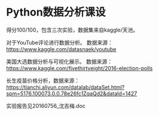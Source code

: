 # Python数据分析课设
得分100/100，包含三次实验，数据集来自kaggle/天池。

对于YouTube评论进行数据分析。
数据来源：https://www.kaggle.com/datasnaek/youtube

美国大选数据分析与可视化展示。
数据来源：https://www.kaggle.com/fivethirtyeight/2016-election-polls

长生疫苗价格分析，数据来源：
https://tianchi.aliyun.com/datalab/dataSet.html?spm=5176.100073.0.0.78e26fc1ZqaQd2&dataId=1427

实验报告见20160756_沈吉梅.doc
